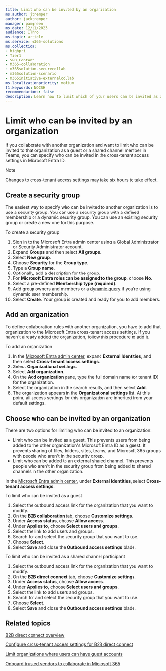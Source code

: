 ```yaml
---
title: Limit who can be invited by an organization
ms.author: jtremper
author: jacktremper
manager: pamgreen
ms.date: 12/11/2023
audience: ITPro
ms.topic: article
ms.service: o365-solutions
ms.collection: 
- highpri
- Tier1
- SPO_Content
- M365-collaboration
- m365solution-securecollab
- m365solution-scenario
- m365initiative-externalcollab
ms.localizationpriority: medium
f1.keywords: NOCSH
recommendations: false
description: Learn how to limit which of your users can be invited as a guest or shared channel participant to a specific organization.
---
```


# Limit who can be invited by an organization

If you collaborate with another organization and want to limit who can be invited to that organization as a guest or a shared channel member in Teams, you can specify who can be invited in the cross-tenant access settings in Microsoft Entra ID.

> [!NOTE]
> Changes to cross-tenant access settings may take six hours to take effect.

## Create a security group

The easiest way to specify who can be invited to another organization is to use a security group. You can use a security group with a defined membership or a dynamic security group. You can use an existing security group or create a new one for this purpose.

To create a security group
1. Sign in to the [Microsoft Entra admin center](https://entra.microsoft.com) using a Global Administrator or Security Administrator account.
1. Expand **Groups** and then select **All groups**.
1. Select **New group**.
1. Choose **Security** for the **Group type**.
1. Type a **Group name**.
1. Optionally, add a description for the group.
1. For **Microsoft Entra roles can be assigned to the group**, choose **No**.
1. Select a pre-defined **Membership type (required)**.
1. Add group owners and members or a [dynamic query](/azure/active-directory/enterprise-users/groups-dynamic-membership) if you're using dynamic user membership.
1. Select **Create**. Your group is created and ready for you to add members.

## Add an organization

To define collaboration rules with another organization, you have to add that organization to the Microsoft Entra cross-tenant access settings. If you haven't already added the organization, follow this procedure to add it.

To add an organization
1. In the [Microsoft Entra admin center](https://entra.microsoft.com), expand **External Identities**, and then select **Cross-tenant access settings**.
1. Select **Organizational settings**.
1. Select **Add organization**.
1. On the **Add organization** pane, type the full domain name (or tenant ID) for the organization.
1. Select the organization in the search results, and then select **Add**.
1. The organization appears in the **Organizational settings** list. At this point, all access settings for this organization are inherited from your default settings.

## Choose who can be invited by an organization

There are two options for limiting who can be invited to an organization:

- Limit who can be invited as a guest. This prevents users from being added to the other organization's Microsoft Entra ID as a guest. It prevents sharing of files, folders, sites, teams, and Microsoft 365 groups with people who aren't in the security group.
- Limit who can be added to an external shared channel. This prevents people who aren't in the security group from being added to shared channels in the other organization.

In the [Microsoft Entra admin center](https://entra.microsoft.com), under **External Identities**, select **Cross-tenant access settings**.

To limit who can be invited as a guest
1. Select the outbound access link for the organization that you want to modify.
1. On the **B2B collaboration** tab, choose **Customize settings**.
1. Under **Access status**, choose **Allow access**.
1. Under **Applies to**, choose **Select users and groups**.
1. Select the link to add users and groups.
1. Search for and select the security group that you want to use.
1. Choose **Select**.
1. Select **Save** and close the **Outbound access settings** blade.


To limit who can be invited as a shared channel participant
1. Select the outbound access link for the organization that you want to modify.
1. On the **B2B direct connect** tab, choose **Customize settings**.
1. Under **Access status**, choose **Allow access**.
1. Under **Applies to**, choose **Select users and groups**.
1. Select the link to add users and groups.
1. Search for and select the security group that you want to use.
1. Choose **Select**.
1. Select **Save** and close the **Outbound access settings** blade.

## Related topics

[B2B direct connect overview](/entra/external-id/b2b-direct-connect-overview)

[Configure cross-tenant access settings for B2B direct connect](/entra/external-id/cross-tenant-access-settings-b2b-direct-connect)

[Limit organizations where users can have guest accounts](limit-organizations-where-users-have-guest-accounts.md)

[Onboard trusted vendors to collaborate in Microsoft 365](trusted-vendor-onboarding.md)
